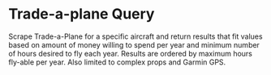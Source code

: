 # Trade-a-plane Query

Scrape Trade-a-Plane for a specific aircraft and return results that fit values based on amount of money willing to spend per year and minimum number of hours desired to fly each year. Results are ordered by maximum hours fly-able per year. Also limited to complex props and Garmin GPS.
